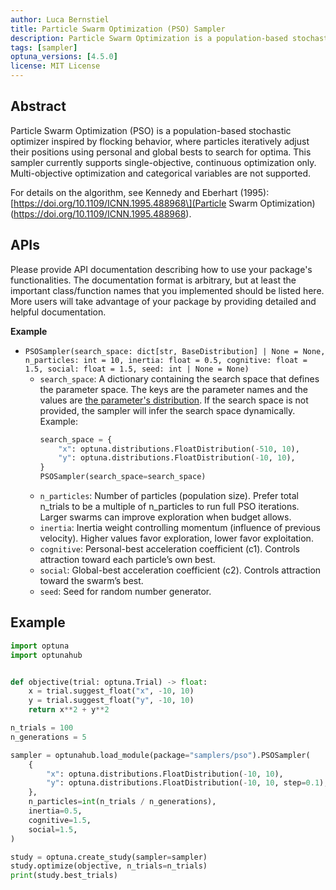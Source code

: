 ```yaml
---
author: Luca Bernstiel
title: Particle Swarm Optimization (PSO) Sampler
description: Particle Swarm Optimization is a population-based stochastic optimization algorithm inspired by flocking behavior, where particles iteratively adjust their positions using personal and global bests to search for optima.
tags: [sampler]
optuna_versions: [4.5.0]
license: MIT License
---
```


## Abstract

Particle Swarm Optimization (PSO) is a population-based stochastic optimizer inspired by flocking behavior, where particles iteratively adjust their positions using personal and global bests to search for optima. This sampler currently supports single-objective, continuous optimization only. Multi-objective optimization and categorical variables are not supported.

For details on the algorithm, see Kennedy and Eberhart (1995): \[https://doi.org/10.1109/ICNN.1995.488968\](Particle Swarm Optimization) (https://doi.org/10.1109/ICNN.1995.488968).

## APIs

Please provide API documentation describing how to use your package's functionalities.
The documentation format is arbitrary, but at least the important class/function names that you implemented should be listed here.
More users will take advantage of your package by providing detailed and helpful documentation.

**Example**

- `PSOSampler(search_space: dict[str, BaseDistribution] | None = None, n_particles: int = 10, inertia: float = 0.5, cognitive: float = 1.5, social: float = 1.5, seed: int | None = None)`
  - `search_space`: A dictionary containing the search space that defines the parameter space. The keys are the parameter names and the values are [the parameter's distribution](https://optuna.readthedocs.io/en/stable/reference/distributions.html). If the search space is not provided, the sampler will infer the search space dynamically.
    Example:
    ```python
    search_space = {
        "x": optuna.distributions.FloatDistribution(-510, 10),
        "y": optuna.distributions.FloatDistribution(-10, 10),
    }
    PSOSampler(search_space=search_space)
    ```
  - `n_particles`: Number of particles (population size). Prefer total n_trials to be a multiple of n_particles to run full PSO iterations. Larger swarms can improve exploration when budget allows.
  - `inertia`: Inertia weight controlling momentum (influence of previous velocity). Higher values favor exploration, lower favor exploitation.
  - `cognitive`: Personal-best acceleration coefficient (c1). Controls attraction toward each particle’s own best.
  - `social`: Global-best acceleration coefficient (c2). Controls attraction toward the swarm’s best.
  - `seed`: Seed for random number generator.

## Example

```python
import optuna
import optunahub


def objective(trial: optuna.Trial) -> float:
    x = trial.suggest_float("x", -10, 10)
    y = trial.suggest_float("y", -10, 10)
    return x**2 + y**2

n_trials = 100
n_generations = 5

sampler = optunahub.load_module(package="samplers/pso").PSOSampler(
    {
        "x": optuna.distributions.FloatDistribution(-10, 10),
        "y": optuna.distributions.FloatDistribution(-10, 10, step=0.1),
    },
    n_particles=int(n_trials / n_generations),
    inertia=0.5,
    cognitive=1.5,
    social=1.5,
)

study = optuna.create_study(sampler=sampler)
study.optimize(objective, n_trials=n_trials)
print(study.best_trials)
```
